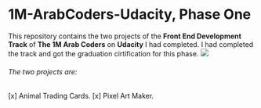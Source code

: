 # 1M-ArabCoders-Udacity, Phase One
This repository contains the two projects of the **Front End Development Track** of **The 1M Arab Coders** on **Udacity** I had completed.
I had completed the track and got the graduation cirtification for this phase.
<img src='https://image-private.slidesharecdn.com/3d204d81-ec7a-4038-ad69-be0067787b49-190418213455/95/slide-1-638.jpg?hdnea=acl=/3d204d81-ec7a-4038-ad69-be0067787b49-190418213455/95/slide-1-638.jpg*~exp=1555627953~hmac=705430d8442acc48516ffd098e1df3c62162bd972a6b7828d9ebdab30c142568&cb=1555623299'/>
###### The two projects are: 
[x] Animal Trading Cards.
[x] Pixel Art Maker.



